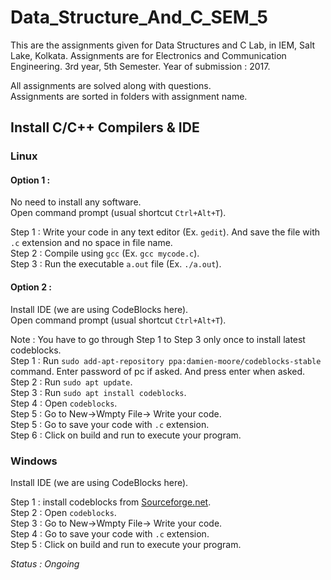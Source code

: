 # Data_Structure_And_C_SEM_5

This are the assignments given for Data Structures and C Lab, in IEM, Salt Lake, Kolkata.
Assignments are for Electronics and Communication Engineering. 3rd year, 5th Semester.
Year of submission : 2017.

All assignments are solved along with questions.  
Assignments are sorted in folders with assignment name.

## Install C/C++ Compilers & IDE
### Linux
#### Option 1 :
No need to install any software.  
Open command prompt (usual shortcut `Ctrl+Alt+T`). 

Step 1 : Write your code in any text editor (Ex. `gedit`). And save the file with `.c` extension and no space in file name.  
Step 2 : Compile using `gcc` (Ex. `gcc mycode.c`).  
Step 3 : Run the executable `a.out` file (Ex. `./a.out`).

#### Option 2 :
Install IDE (we are using CodeBlocks here).  
Open command prompt (usual shortcut `Ctrl+Alt+T`).  

Note : You have to go through Step 1 to Step 3 only once to install latest codeblocks.  
Step 1 : Run `sudo add-apt-repository ppa:damien-moore/codeblocks-stable` command. Enter password of pc if asked. And press enter when asked.  
Step 2 : Run `sudo apt update`.  
Step 3 : Run `sudo apt install codeblocks`.  
Step 4 : Open `codeblocks`.  
Step 5 : Go to New->Wmpty File-> Write your code.  
Step 5 : Go to save your code with `.c` extension.  
Step 6 : Click on build and run to execute your program.  

### Windows
Install IDE (we are using CodeBlocks here).  

Step 1 : install codeblocks from [Sourceforge.net](http://sourceforge.net/projects/codeblocks/files/Binaries/16.01/Windows/codeblocks-16.01mingw-setup.exe).  
Step 2 : Open `codeblocks`.  
Step 3 : Go to New->Wmpty File-> Write your code.  
Step 4 : Go to save your code with `.c` extension.  
Step 5 : Click on build and run to execute your program.  

*Status : Ongoing*
